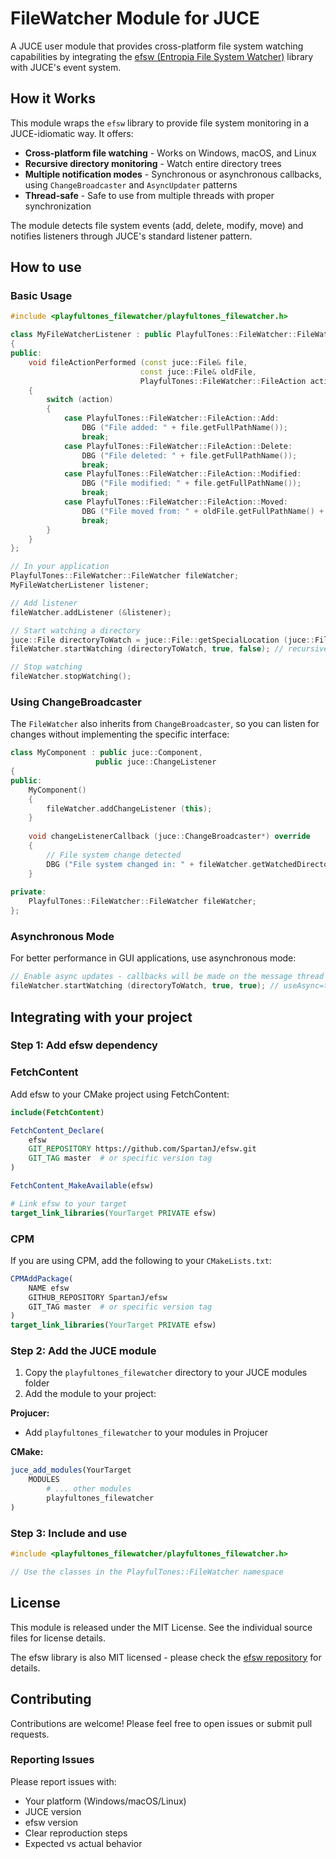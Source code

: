 # FileWatcher Module for JUCE

A JUCE user module that provides cross-platform file system watching capabilities by integrating the [efsw (Entropia File System Watcher)](https://github.com/SpartanJ/efsw) library with JUCE's event system.

## How it Works

This module wraps the `efsw` library to provide file system monitoring in a JUCE-idiomatic way. It offers:

- **Cross-platform file watching** - Works on Windows, macOS, and Linux
- **Recursive directory monitoring** - Watch entire directory trees
- **Multiple notification modes** - Synchronous or asynchronous callbacks, using `ChangeBroadcaster` and `AsyncUpdater` patterns
- **Thread-safe** - Safe to use from multiple threads with proper synchronization

The module detects file system events (add, delete, modify, move) and notifies listeners through JUCE's standard listener pattern.

## How to use

### Basic Usage

```cpp
#include <playfultones_filewatcher/playfultones_filewatcher.h>

class MyFileWatcherListener : public PlayfulTones::FileWatcher::FileWatcherListener
{
public:
    void fileActionPerformed (const juce::File& file, 
                             const juce::File& oldFile,
                             PlayfulTones::FileWatcher::FileAction action) override
    {
        switch (action)
        {
            case PlayfulTones::FileWatcher::FileAction::Add:
                DBG ("File added: " + file.getFullPathName());
                break;
            case PlayfulTones::FileWatcher::FileAction::Delete:
                DBG ("File deleted: " + file.getFullPathName());
                break;
            case PlayfulTones::FileWatcher::FileAction::Modified:
                DBG ("File modified: " + file.getFullPathName());
                break;
            case PlayfulTones::FileWatcher::FileAction::Moved:
                DBG ("File moved from: " + oldFile.getFullPathName() + " to: " + file.getFullPathName());
                break;
        }
    }
};

// In your application
PlayfulTones::FileWatcher::FileWatcher fileWatcher;
MyFileWatcherListener listener;

// Add listener
fileWatcher.addListener (&listener);

// Start watching a directory
juce::File directoryToWatch = juce::File::getSpecialLocation (juce::File::userDocumentsDirectory);
fileWatcher.startWatching (directoryToWatch, true, false); // recursive=true, async=false

// Stop watching
fileWatcher.stopWatching();
```

### Using ChangeBroadcaster

The `FileWatcher` also inherits from `ChangeBroadcaster`, so you can listen for changes without implementing the specific interface:

```cpp
class MyComponent : public juce::Component,
                   public juce::ChangeListener
{
public:
    MyComponent()
    {
        fileWatcher.addChangeListener (this);
    }
    
    void changeListenerCallback (juce::ChangeBroadcaster*) override
    {
        // File system change detected
        DBG ("File system changed in: " + fileWatcher.getWatchedDirectory().getFullPathName());
    }
    
private:
    PlayfulTones::FileWatcher::FileWatcher fileWatcher;
};
```

### Asynchronous Mode

For better performance in GUI applications, use asynchronous mode:

```cpp
// Enable async updates - callbacks will be made on the message thread
fileWatcher.startWatching (directoryToWatch, true, true); // useAsync=true
```

## Integrating with your project

### Step 1: Add efsw dependency

### FetchContent

Add efsw to your CMake project using FetchContent:

```cmake
include(FetchContent)

FetchContent_Declare(
    efsw
    GIT_REPOSITORY https://github.com/SpartanJ/efsw.git
    GIT_TAG master  # or specific version tag
)

FetchContent_MakeAvailable(efsw)

# Link efsw to your target
target_link_libraries(YourTarget PRIVATE efsw)
```

### CPM

If you are using CPM, add the following to your `CMakeLists.txt`:

```cmake
CPMAddPackage(
    NAME efsw
    GITHUB_REPOSITORY SpartanJ/efsw
    GIT_TAG master  # or specific version tag
)
target_link_libraries(YourTarget PRIVATE efsw)
```

### Step 2: Add the JUCE module

1. Copy the `playfultones_filewatcher` directory to your JUCE modules folder
2. Add the module to your project:

**Projucer:**
- Add `playfultones_filewatcher` to your modules in Projucer

**CMake:**
```cmake
juce_add_modules(YourTarget
    MODULES
        # ... other modules
        playfultones_filewatcher
)
```

### Step 3: Include and use

```cpp
#include <playfultones_filewatcher/playfultones_filewatcher.h>

// Use the classes in the PlayfulTones::FileWatcher namespace
```

## License

This module is released under the MIT License. See the individual source files for license details.

The efsw library is also MIT licensed - please check the [efsw repository](https://github.com/SpartanJ/efsw) for details.

## Contributing

Contributions are welcome! Please feel free to open issues or submit pull requests.

### Reporting Issues

Please report issues with:
- Your platform (Windows/macOS/Linux)
- JUCE version
- efsw version
- Clear reproduction steps
- Expected vs actual behavior
